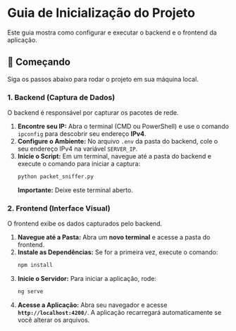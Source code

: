 # Guia de Inicialização do Projeto

Este guia mostra como configurar e executar o backend e o frontend da aplicação.

## 🚀 Começando

Siga os passos abaixo para rodar o projeto em sua máquina local.

### 1\. Backend (Captura de Dados)

O backend é responsável por capturar os pacotes de rede.

1.  **Encontre seu IP:** Abra o terminal (CMD ou PowerShell) e use o comando `ipconfig` para descobrir seu endereço **IPv4**.
2.  **Configure o Ambiente:** No arquivo `.env` da pasta do backend, cole o seu endereço IPv4 na variável `SERVER_IP`.
3.  **Inicie o Script:** Em um terminal, navegue até a pasta do backend e execute o comando para iniciar a captura:
    ```bash
    python packet_sniffer.py
    ```
    **Importante:** Deixe este terminal aberto.

### 2\. Frontend (Interface Visual)

O frontend exibe os dados capturados pelo backend.

1.  **Navegue até a Pasta:** Abra um **novo terminal** e acesse a pasta do frontend.
2.  **Instale as Dependências:** Se for a primeira vez, execute o comando:
    ```bash
    npm install
    ```
3.  **Inicie o Servidor:** Para iniciar a aplicação, rode:
    ```bash
    ng serve
    ```
4.  **Acesse a Aplicação:** Abra seu navegador e acesse **`http://localhost:4200/`**. A aplicação recarregará automaticamente se você alterar os arquivos.
